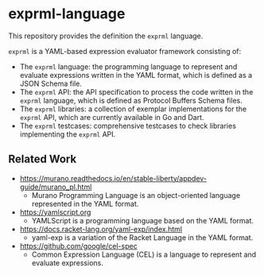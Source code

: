 # exprml-language

This repository provides the definition the `exprml` language.

`exprml` is a YAML-based expression evaluator framework consisting of:
    
- The `exprml` language: the programming language to represent and evaluate expressions written in the YAML format, which is defined as a JSON Schema file.
- The `exprml` API: the API specification to process the code written in the `exprml` language, which is defined as Protocol Buffers Schema files.
- The `exprml` libraries: a collection of exemplar implementations for the `exprml` API, which are currently available in Go and Dart.
- The `exprml` testcases: comprehensive testcases to check libraries implementing the `exprml` API. 


## Related Work

- https://murano.readthedocs.io/en/stable-liberty/appdev-guide/murano_pl.html
  - Murano Programming Language is an object-oriented language represented in the YAML format. 
- https://yamlscript.org
  - YAMLScript is a programming language based on the YAML format.
- https://docs.racket-lang.org/yaml-exp/index.html
  - yaml-exp is a variation of the Racket Language in the YAML format.
- https://github.com/google/cel-spec
  - Common Expression Language (CEL) is a language to represent and evaluate expressions.
